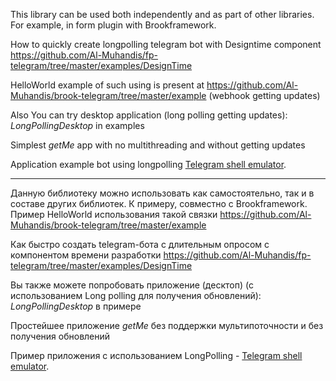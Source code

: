 This library can be used both independently and as part of other libraries. For example, in form plugin with Brookframework. 

How to quickly create longpolling telegram bot with Designtime component https://github.com/Al-Muhandis/fp-telegram/tree/master/examples/DesignTime 

HelloWorld example of such using is present at https://github.com/Al-Muhandis/brook-telegram/tree/master/example (webhook getting updates)

Also You can try desktop application (long polling getting updates): _LongPollingDesktop_ in examples

Simplest _getMe_ app with no multithreading and without getting updates

Application example bot using longpolling [Telegram shell emulator](https://github.com/Al-Muhandis/ShellRemoteBot).

--- --- ---
Данную библиотеку можно использовать как самостоятельно, так и в составе других библиотек. К примеру, совместно с Brookframework. 
Пример HelloWorld использования такой связки https://github.com/Al-Muhandis/brook-telegram/tree/master/example

Как быстро создать telegram-бота с длительным опросом с компонентом времени разработки https://github.com/Al-Muhandis/fp-telegram/tree/master/examples/DesignTime

Вы также можете попробовать приложение (десктоп) (с использованием Long polling для получения обновлений): _LongPollingDesktop_ в примере

Простейшее приложение _getMe_ без поддержки мультипоточности и без получения обновлений

Пример приложения с использованием LongPolling - [Telegram shell emulator](https://github.com/Al-Muhandis/ShellRemoteBot).
